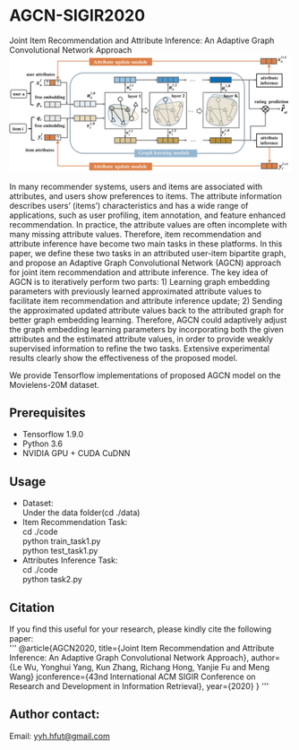 # AGCN-SIGIR2020
Joint Item Recommendation and Attribute Inference: An Adaptive Graph Convolutional Network Approach 
![](https://github.com/yimutianyang/AGCN/blob/master/figure/framework.png)

In many recommender systems, users and items are associated with attributes, and users show preferences to items. The attribute information describes users’ (items’) characteristics and has a wide range of applications, such as user profiling, item annotation, and feature enhanced recommendation. In practice, the attribute values are often incomplete with many missing attribute values. Therefore, item recommendation and attribute inference have become two main tasks in these platforms. In this paper, we define these two tasks in an attributed user-item bipartite graph, and propose an Adaptive Graph Convolutional Network (AGCN) approach for joint item recommendation and attribute inference. The key idea of AGCN is to iteratively perform two parts: 1) Learning graph embedding parameters with previously learned approximated attribute values to facilitate item recommendation and attribute inference update; 2) Sending the approximated updated attribute values back to the attributed graph for better graph embedding learning. Therefore, AGCN could adaptively adjust the graph embedding learning parameters by incorporating both the given attributes and the estimated attribute values, in order to provide weakly supervised information to refine the two tasks. Extensive experimental results clearly show the effectiveness of the proposed model.

We provide Tensorflow implementations of proposed AGCN model on the Movielens-20M dataset.

Prerequisites
-------------
* Tensorflow 1.9.0
* Python 3.6
* NVIDIA GPU + CUDA CuDNN

Usage
-----
* Dataset:<br>
Under the data folder(cd ./data)
* Item Recommendation Task:<br>
cd ./code<br>
python train_task1.py<br>
python test_task1.py<br>
* Attributes Inference Task:<br>
cd ./code<br>
python task2.py<br>

Citation
--------
If you find this useful for your research, please kindly cite the following paper:<br>
'''
@article{AGCN2020,
  title={Joint Item Recommendation and Attribute Inference: An Adaptive Graph Convolutional Network Approach},
  author={Le Wu, Yonghui Yang, Kun Zhang, Richang Hong, Yanjie Fu and Meng Wang}
  jconference={43nd International ACM SIGIR Conference on Research and Development in Information Retrieval},
  year={2020}
}
'''

Author contact:
--------------
Email: yyh.hfut@gmail.com




